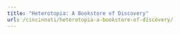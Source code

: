 ```yaml
---
title: "Heterotopia: A Bookstore of Discovery"
url: /cincinnati/heterotopia-a-bookstore-of-discovery/
---
```

